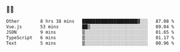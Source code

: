 ### 👨‍💻

<!--START_SECTION:waka-->

```txt
Other        8 hrs 38 mins   █████████████████████▓░░░   87.08 %
Vue.js       53 mins         ██▒░░░░░░░░░░░░░░░░░░░░░░   09.04 %
JSON         9 mins          ▒░░░░░░░░░░░░░░░░░░░░░░░░   01.65 %
TypeScript   6 mins          ▒░░░░░░░░░░░░░░░░░░░░░░░░   01.17 %
Text         5 mins          ▒░░░░░░░░░░░░░░░░░░░░░░░░   00.96 %
```

<!--END_SECTION:waka-->
